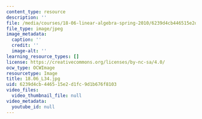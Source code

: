 ```yaml
---
content_type: resource
description: ''
file: /media/courses/18-06-linear-algebra-spring-2010/6239d4cb446515e2d1fc9d1b676f8103_18.06_L34.jpg
file_type: image/jpeg
image_metadata:
  caption: ''
  credit: ''
  image-alt: ''
learning_resource_types: []
license: https://creativecommons.org/licenses/by-nc-sa/4.0/
ocw_type: OCWImage
resourcetype: Image
title: 18.06_L34.jpg
uid: 6239d4cb-4465-15e2-d1fc-9d1b676f8103
video_files:
  video_thumbnail_file: null
video_metadata:
  youtube_id: null
---
```


